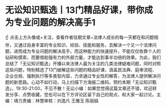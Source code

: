 # 无讼知识甄选丨13门精品好课，带你成为专业问题的解决高手1

☝ 点击上方头像或+关注，查看作者往期文章~法律人成长的每一天都在和问题相伴，又通过自身丰富的专业知识、经验、技能和服务，去解决一个又一个法律问题，进而成为专业问题的解决高手。而这种能力的快速提升，不能仅仅依靠个人的钻研和摸索，而要借助强有力的外部力量，才能达到事半功倍的效果。为此，我们总结了「无讼知识甄选」开播以来法律人最为关注的几类法律疑难问题，同时对照这些问题，特别精选了13门破解这些问题的精品好课，涵盖民法典、庭审流程、企业合规、强制执行等多类型内容，力求通过专业性的解答，为法律人提供解决问题的新思路。心动不如行动，马上扫描下方海报二维码，预约本期「无讼知识甄选」，19:30-21:00，不见不散！无讼小编：如果您觉得这篇文章还不错，欢迎转发分享、点赞收藏，您也可以在下方评论区留下自己的观点，和大家一起讨论。主编：靖力责编：林慧审核：刘逸凡 王雅玉 陈丽娟

